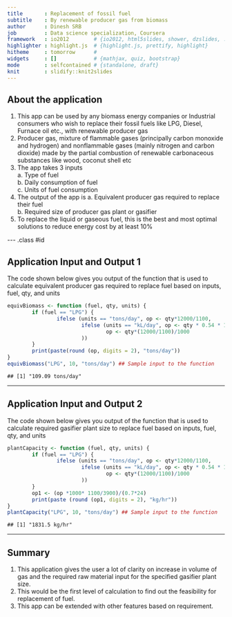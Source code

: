 ```yaml
---
title       : Replacement of fossil fuel
subtitle    : By renewable producer gas from biomass
author      : Dinesh SRB
job         : Data science specialization, Coursera
framework   : io2012        # {io2012, html5slides, shower, dzslides, ...}
highlighter : highlight.js  # {highlight.js, prettify, highlight}
hitheme     : tomorrow      # 
widgets     : []            # {mathjax, quiz, bootstrap}
mode        : selfcontained # {standalone, draft}
knit        : slidify::knit2slides
---
```


## About the application

1. This app can be used by any biomass energy companies or Industrial consumers who wish to replace their fossil fuels like LPG, Diesel, Furnace oil etc., with renewable producer gas
2. Producer gas,  mixture of flammable gases (principally carbon monoxide and hydrogen) and nonflammable gases (mainly nitrogen and carbon dioxide) made by the partial combustion of renewable carbonaceous substances like wood, coconut shell etc
3. The app takes 3 inputs  
        a. Type of fuel  
        b. Daily consumption of fuel  
        c. Units of fuel consumption
4. The output of the app is
        a. Equivalent producer gas required to replace their fuel  
        b. Required size of producer gas plant or gasifier
5. To replace the liquid or gaseous fuel, this is the best and most optimal solutions to reduce energy cost by at least 10%

--- .class #id 

## Application Input and Output 1
The code shown below gives you output of the function that is used to calculate equivalent producer gas required to replace fuel based on inputs, fuel, qty, and units


```r
equivBiomass <- function (fuel, qty, units) {
        if (fuel == "LPG") {
                ifelse (units == "tons/day", op <- qty*12000/1100, 
                        ifelse (units == "kL/day", op <- qty * 0.54 * 12000/1100,
                                op <- qty*(12000/1100)/1000
                        ))
        }
        print(paste(round (op, digits = 2), "tons/day"))
}
equivBiomass("LPG", 10, "tons/day") ## Sample input to the function
```

```
## [1] "109.09 tons/day"
```

---

## Application Input and Output 2  
The code shown below gives you output of the function that is used to calculate required gasifier plant size to replace fuel based on inputs, fuel, qty, and units


```r
plantCapacity <- function (fuel, qty, units) {
        if (fuel == "LPG") {
                ifelse (units == "tons/day", op <- qty*12000/1100, 
                        ifelse (units == "kL/day", op <- qty * 0.54 * 12000/1100,
                                op <- qty*(12000/1100)/1000
                        ))
        }  
        op1 <- (op *1000* 1100/3900)/(0.7*24)
        print(paste (round (op1, digits = 2), "kg/hr"))
}
plantCapacity("LPG", 10, "tons/day") ## Sample input to the function
```

```
## [1] "1831.5 kg/hr"
```

---
## Summary

1. This application gives the user a lot of clarity on increase in volume of gas and the required raw material input for the specified gasifier plant size.
2. This would be the first level of calculation to find out the feasibility for replacement of fuel.
3. This app can be extended with other features based on requirement.



